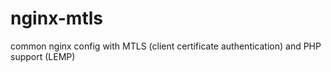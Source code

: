 # nginx-mtls
common nginx config with MTLS (client certificate authentication) and PHP support (LEMP)
